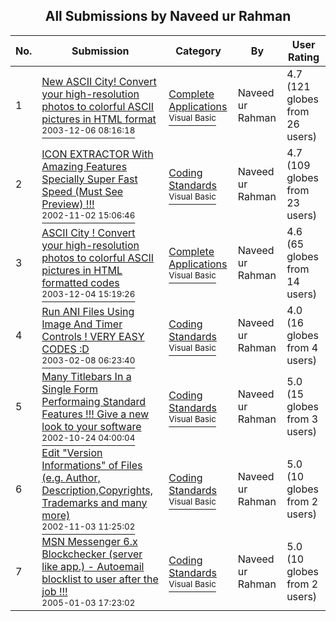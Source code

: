 ﻿<div align="center">

## All Submissions by Naveed ur Rahman

</div>

No.  | Submission | Category | By   | User Rating
---- | ---------- | -------- | ---- | -----------
1 | [New ASCII City\! Convert your high\-resolution photos to colorful ASCII pictures in HTML format<br /><sup>2003-12-06 08:16:18</sup>](https://github.com/Planet-Source-Code/naveed-ur-rahman-new-ascii-city-convert-your-high-resolution-photos-to-colorful-ascii-pict__1-50993) | [Complete Applications<br /><sup>Visual Basic</sup>](../ByCategory/complete-applications__1-27.md) | Naveed ur Rahman | 4.7 (121 globes from 26 users)
2 | [ICON  EXTRACTOR With Amazing Features Specially Super Fast Speed \(Must See Preview\) \!\!\!<br /><sup>2002-11-02 15:06:46</sup>](https://github.com/Planet-Source-Code/naveed-ur-rahman-icon-extractor-with-amazing-features-specially-super-fast-speed-must-see-__1-40374) | [Coding Standards<br /><sup>Visual Basic</sup>](../ByCategory/coding-standards__1-43.md) | Naveed ur Rahman | 4.7 (109 globes from 23 users)
3 | [ASCII City \! Convert your high\-resolution photos to colorful ASCII pictures in HTML formatted codes<br /><sup>2003-12-04 15:19:26</sup>](https://github.com/Planet-Source-Code/naveed-ur-rahman-ascii-city-convert-your-high-resolution-photos-to-colorful-ascii-pictures__1-50745) | [Complete Applications<br /><sup>Visual Basic</sup>](../ByCategory/complete-applications__1-27.md) | Naveed ur Rahman | 4.6 (65 globes from 14 users)
4 | [Run ANI Files Using Image And Timer Controls \! VERY EASY CODES :D<br /><sup>2003-02-08 06:23:40</sup>](https://github.com/Planet-Source-Code/naveed-ur-rahman-run-ani-files-using-image-and-timer-controls-very-easy-codes-d__1-43432) | [Coding Standards<br /><sup>Visual Basic</sup>](../ByCategory/coding-standards__1-43.md) | Naveed ur Rahman | 4.0 (16 globes from 4 users)
5 | [Many Titlebars In a Single Form Performaing Standard Features \!\!\! Give a new look to your software<br /><sup>2002-10-24 04:00:04</sup>](https://github.com/Planet-Source-Code/naveed-ur-rahman-many-titlebars-in-a-single-form-performaing-standard-features-give-a-new-__1-40380) | [Coding Standards<br /><sup>Visual Basic</sup>](../ByCategory/coding-standards__1-43.md) | Naveed ur Rahman | 5.0 (15 globes from 3 users)
6 | [Edit "Version Informations" of Files \(e\.g\. Author, Description,Copyrights, Trademarks and many more\)<br /><sup>2002-11-03 11:25:02</sup>](https://github.com/Planet-Source-Code/naveed-ur-rahman-edit-version-informations-of-files-e-g-author-description-copyrights-trad__1-40376) | [Coding Standards<br /><sup>Visual Basic</sup>](../ByCategory/coding-standards__1-43.md) | Naveed ur Rahman | 5.0 (10 globes from 2 users)
7 | [MSN Messenger 6\.x Blockchecker \(server like app\.\) \- Autoemail blocklist to user after the job \!\!\!<br /><sup>2005-01-03 17:23:02</sup>](https://github.com/Planet-Source-Code/naveed-ur-rahman-msn-messenger-6-x-blockchecker-server-like-app-autoemail-blocklist-to-use__1-58088) | [Coding Standards<br /><sup>Visual Basic</sup>](../ByCategory/coding-standards__1-43.md) | Naveed ur Rahman | 5.0 (10 globes from 2 users)
